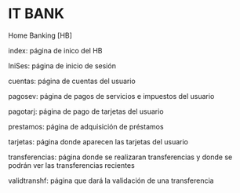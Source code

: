 # IT BANK

Home Banking [HB]

index: página de inico del HB

IniSes: página de inicio de sesión

cuentas: página de cuentas del usuario

pagosev: página de pagos de servicios e impuestos del
usuario

pagotarj: página de pago de tarjetas del usuario

prestamos: página de adquisición de préstamos

tarjetas: página donde aparecen las tarjetas del usuario

transferencias: página donde se realizaran transferencias y
donde se podrán ver las transferencias recientes

validtranshf: página que dará la validación de una transferencia
